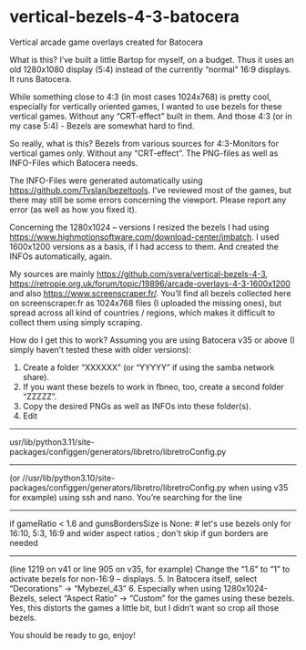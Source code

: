 # vertical-bezels-4-3-batocera
Vertical arcade game overlays created for Batocera

What is this?
I’ve built a little Bartop for myself, on a budget. Thus it uses an old 1280x1080 display (5:4) instead of the currently “normal” 16:9 displays. It runs Batocera.

While something close to 4:3 (in most cases 1024x768) is pretty cool, especially for vertically oriented games, I wanted to use bezels for these vertical games. Without any “CRT-effect” built in them. And those 4:3 (or in my case 5:4) - Bezels are somewhat hard to find.

So really, what is this?
Bezels from various sources for 4:3-Monitors for vertical games only. Without any “CRT-effect”. The PNG-files as well as INFO-Files which Batocera needs.

The INFO-Files were generated automatically using https://github.com/TvsIan/bezeltools. I’ve reviewed most of the games, but there may still be some errors concerning the viewport. Please report any error (as well as how you fixed it).

Concerning the 1280x1024 – versions I resized the bezels I had using https://www.highmotionsoftware.com/download-center/imbatch. I used 1600x1200 versions as a basis, if I had access to them. And created the INFOs automatically, again.

My sources are mainly https://github.com/svera/vertical-bezels-4-3, https://retropie.org.uk/forum/topic/19896/arcade-overlays-4-3-1600x1200 and also https://www.screenscraper.fr/. You’ll find all bezels collected here on screenscraper.fr as 1024x768 files (I uploaded the missing ones), but spread across all kind of countries / regions, which makes it difficult to collect them using simply scraping.


How do I get this to work?
Assuming you are using Batocera v35 or above (I simply haven’t tested these with older versions):
1. Create a folder “XXXXXX” (or “YYYYY” if using the samba network share).
2. If you want these bezels to work in fbneo, too, create a second folder “ZZZZZ”.
3. Copy the desired PNGs as well as INFOs into these folder(s).
4. Edit
- - - - - - - - - -
usr/lib/python3.11/site-packages/configgen/generators/libretro/libretroConfig.py
- - - - - - - - - -
(or //usr/lib/python3.10/site-packages/configgen/generators/libretro/libretroConfig.py when using v35 for example)
using ssh and nano. You’re searching for the line
- - - - - - - - - -
if gameRatio < 1.6 and gunsBordersSize is None: # let's use bezels only for 16:10, 5:3, 16:9 and wider aspect ratios ; don't skip if gun borders are needed
- - - - - - - - - -
(line 1219 on v41 or line 905 on v35, for example)
Change the “1.6” to “1” to activate bezels for non-16:9 – displays.
5. In Batocera itself, select “Decorations” → “Mybezel_43”
6. Especially when using 1280x1024- Bezels, select “Aspect Ratio” → “Custom” for the games using these bezels. Yes, this distorts the games a little bit, but I didn’t want so crop all those bezels.

You should be ready to go, enjoy!
